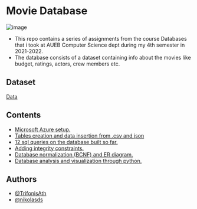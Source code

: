 
# Movie Database

![image](https://user-images.githubusercontent.com/81590123/184472669-60f5375c-790a-4a30-a58a-21653bb48aae.png)


* This repo contains a series of assignments from the course Databases that i took at AUEB Computer Science dept during my 4th semester in 2021-2022.
* The database consists of a dataset containing info about the movies like budget, ratings, actors, crew members etc.

## Dataset
[Data](https://www.kaggle.com/datasets/grouplens/movielens-20m-dataset)

## Contents

* [Microsoft Azure setup.](https://github.com/TrifonisAth/University_Projects/tree/main/Databases/assignment1)
* [Tables creation and data insertion from .csv and json](https://github.com/TrifonisAth/University_Projects/tree/main/Databases/assignment2)
* [12 sql queries on the database built so far.](https://github.com/TrifonisAth/University_Projects/tree/main/Databases/assignment3)
* [Adding integrity constraints.](https://github.com/TrifonisAth/University_Projects/tree/main/Databases/assignment4)
* [Database normalization (BCNF) and ER diagram.](https://github.com/TrifonisAth/University_Projects/tree/main/Databases/assignment5)
* [Database analysis and visualization through python.](https://github.com/TrifonisAth/University_Projects/tree/main/Databases/project)
## Authors

- [@TrifonisAth](https://www.github.com/TrifonisAth)
- [@nikolasds](https://www.github.com/nikolasds)

